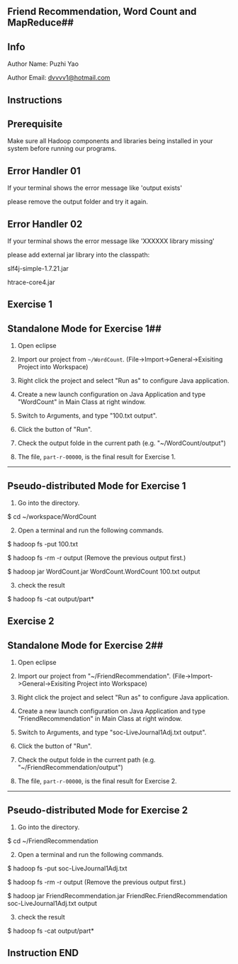 ## Friend Recommendation, Word Count and MapReduce##
## Info ##
Author Name: Puzhi Yao

Author Email: dvvvv1@hotmail.com

## Instructions ##
## Prerequisite ##
Make sure all Hadoop components and libraries being installed in your system before running our programs.

## Error Handler 01 ##
If your terminal shows the error message like 'output exists'

please remove the output folder and try it again.

## Error Handler 02 ##
If your terminal shows the error message like 'XXXXXX library missing'

please add external jar library into the classpath:

slf4j-simple-1.7.21.jar

htrace-core4.jar

## Exercise 1 ##
## Standalone Mode for Exercise 1##
1. Open eclipse

2. Import our project from `~/WordCount`. (File->Import->General->Exisiting Project into Workspace)

3. Right click the project and select "Run as" to configure Java application.

4. Create a new launch configuration on Java Application and type "WordCount" in Main Class at right window.

5. Switch to Arguments, and type "100.txt output".

6. Click the button of "Run".

7. Check the output folde in the current path (e.g. "~/WordCount/output") 

8. The file, `part-r-00000`, is the final result for Exercise 1.

---------------------

## Pseudo-distributed Mode for Exercise 1 ##

1. Go into the directory.

$ cd ~/workspace/WordCount

2. Open a terminal and run the following commands.

$ hadoop fs -put 100.txt

$ hadoop fs -rm -r output (Remove the previous output first.)

$ hadoop jar WordCount.jar WordCount.WordCount 100.txt output

3. check the result

$ hadoop fs -cat output/part\* 



## Exercise 2 ##
## Standalone Mode for Exercise 2##

1. Open eclipse

2. Import our project from "~/FriendRecommendation". (File->Import->General->Exisiting Project into Workspace)

3. Right click the project and select "Run as" to configure Java application.

4. Create a new launch configuration on Java Application and type "FriendRecommendation" in Main Class at right window.

5. Switch to Arguments, and type "soc-LiveJournal1Adj.txt output".

6. Click the button of "Run".

7. Check the output folde in the current path (e.g. "~/FriendRecommendation/output") 

8. The file, `part-r-00000`, is the final result for Exercise 2.

---------------------

## Pseudo-distributed Mode for Exercise 2 ##

1. Go into the directory.

$ cd ~/FriendRecommendation

2. Open a terminal and run the following commands.

$ hadoop fs -put soc-LiveJournal1Adj.txt

$ hadoop fs -rm -r output (Remove the previous output first.)

$ hadoop jar FriendRecommendation.jar FriendRec.FriendRecommendation soc-LiveJournal1Adj.txt output

3. check the result

$ hadoop fs -cat output/part\* 

## Instruction END ##
